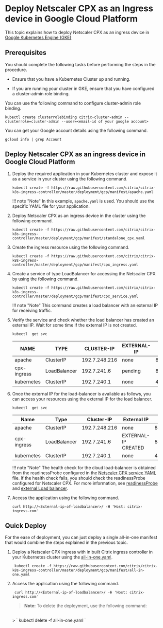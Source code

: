 # Deploy Netscaler CPX as an Ingress device in Google Cloud Platform

This topic explains how to deploy Netscaler CPX as an ingress device in [Google Kubernetes Engine (GKE)](https://cloud.google.com/kubernetes-engine/)

## Prerequisites

You should complete the following tasks before performing the steps in the procedure.

-  Ensure that you have a Kubernetes Cluster up and running.

-  If you are running your cluster in GKE, ensure that you have configured a cluster-admin role binding.

You can use the following command to configure cluster-admin role binding.

    kubectl create clusterrolebinding citrix-cluster-admin --clusterrole=cluster-admin --user=<email-id of your google account>

You can get your Google account details using the following command.

    gcloud info | grep Account

## Deploy Netscaler CPX as an ingress device in Google Cloud Platform

1.  Deploy the required application in your Kubernetes cluster and expose it as a service in your cluster using the following command.

        kubectl create -f https://raw.githubusercontent.com/citrix/citrix-k8s-ingress-controller/master/deployment/gcp/manifest/apache.yaml
  
    !!! note "Note"
        In this example, ``apache.yaml`` is used. You should use the specific YAML file for your application.

1.  Deploy Netscaler CPX as an ingress device in the cluster using the following command.

        kubectl create -f https://raw.githubusercontent.com/citrix/citrix-k8s-ingress-controller/master/deployment/gcp/manifest/standalone_cpx.yaml

1.  Create the ingress resource using the following command.

        kubectl create -f https://raw.githubusercontent.com/citrix/citrix-k8s-ingress-controller/master/deployment/gcp/manifest/cpx_ingress.yaml

1.  Create a service of type LoadBalancer for accessing the Netscaler CPX by using the following command.

        kubectl create -f https://raw.githubusercontent.com/citrix/citrix-k8s-ingress-controller/master/deployment/gcp/manifest/cpx_service.yaml

    !!! note "Note"
        This command creates a load balancer with an external IP for receiving traffic.

1.  Verify the service and check whether the load balancer has created an external IP. Wait for some time if the external IP is not created.

        kubectl  get svc

    |NAME | TYPE | CLUSTER-IP | EXTERNAL-IP | PORT(S) | AGE |
    | --- | ---| ----| ----| ----| ----|
    |apache | ClusterIP |192.7.248.216 |none |  80/TCP | 2m |
    |cpx-ingress |LoadBalancer | 192.7.241.6 |  pending | 80:32258/TCP,443:32084/TCP | 2m|
    |kubernetes |ClusterIP |192.7.240.1 |none | 443/TCP | 22h|

1.  Once the external IP for the load-balancer is available as follows, you can access your resources using the external IP for the load balancer.

        kubectl  get svc

    |Name | Type | Cluster-IP | External IP| Port(s) | Age |
    |-----| -----| -------| -----| -----| ----|
    |apache| ClusterIP|192.7.248.216|none|80/TCP |3m|
    |cpx-ingress|LoadBalancer|192.7.241.6|EXTERNAL-IP CREATED|80:32258/TCP,443:32084/TCP|3m|
    |kubernetes| ClusterIP| 192.7.240.1|none|443/TCP|22h|`

    !!! note "Note"
        The health check for the cloud load-balancer is obtained from the readinessProbe configured in the [Netscaler CPX service YAML](https://github.com/netscaler/netscaler-k8s-ingress-controller/blob/master/deployment/azure/manifest/cpx_service.yaml) file. If the health check fails, you should check the readinessProbe configured for Netscaler CPX.
        For more information, see [readinessProbe](https://kubernetes.io/docs/tasks/configure-pod-container/configure-liveness-readiness-probes/#define-readiness-probes) and [external Load balancer](https://kubernetes.io/docs/tasks/access-application-cluster/create-external-load-balancer/).

1.  Access the application using the following command.

        curl http://<External-ip-of-loadbalancer>/ -H 'Host: citrix-ingress.com'

## Quick Deploy

For the ease of deployment, you can just deploy a single all-in-one manifest that would combine the steps explained in the previous topic.


1. Deploy a Netscaler CPX ingress with in built Citrix ingress controller in your Kubernetes cluster using the [all-in-one.yaml](https://github.com/netscaler/netscaler-k8s-ingress-controller/blob/master/deployment/gcp/manifest/all-in-one.yaml).

        kubectl create -f https://raw.githubusercontent.com/citrix/citrix-k8s-ingress-controller/master/deployment/gcp/manifest/all-in-one.yaml

2. Access the application using the following command.

        curl http://<External-ip-of-loadbalancer>/ -H 'Host: citrix-ingress.com'

    >**Note:**
    >To delete the deployment, use the following command:
    </br>
    > ` kubectl delete -f all-in-one.yaml `
